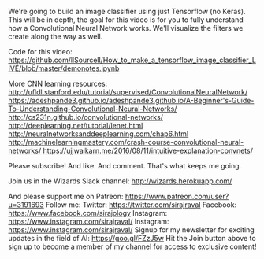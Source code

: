We're going to build an image classifier using just Tensorflow (no Keras). This will be in depth, the goal for this video is for you to fully understand how a Convolutional Neural Network works. We'll visualize the filters we create along the way as well.

Code for this video: https://github.com/llSourcell/How_to_make_a_tensorflow_image_classifier_LIVE/blob/master/demonotes.ipynb

More CNN learning resources:
http://ufldl.stanford.edu/tutorial/supervised/ConvolutionalNeuralNetwork/
https://adeshpande3.github.io/adeshpande3.github.io/A-Beginner's-Guide-To-Understanding-Convolutional-Neural-Networks/
http://cs231n.github.io/convolutional-networks/
http://deeplearning.net/tutorial/lenet.html
http://neuralnetworksanddeeplearning.com/chap6.html
http://machinelearningmastery.com/crash-course-convolutional-neural-networks/
https://ujjwalkarn.me/2016/08/11/intuitive-explanation-convnets/

Please subscribe! And like. And comment. That's what keeps me going.

Join us in the Wizards Slack channel:
http://wizards.herokuapp.com/

And please support me on Patreon:
https://www.patreon.com/user?u=3191693
Follow me:
Twitter: https://twitter.com/sirajraval
Facebook: https://www.facebook.com/sirajology Instagram: https://www.instagram.com/sirajraval/ Instagram: https://www.instagram.com/sirajraval/ 
Signup for my newsletter for exciting updates in the field of AI:
https://goo.gl/FZzJ5w
Hit the Join button above to sign up to become a member of my channel for access to exclusive content!